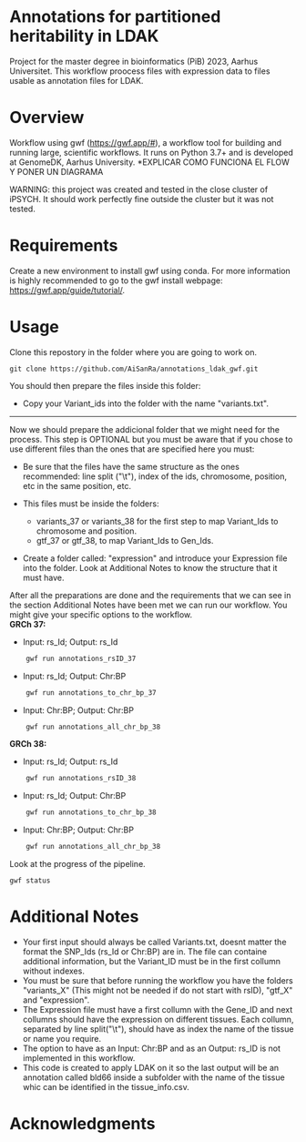 # Annotations for partitioned heritability in LDAK
Project for the master degree in bioinformatics (PiB) 2023, Aarhus Universitet.
This workflow proocess files with expression data to files usable as annotation files for LDAK.

# Overview
Workflow using gwf (https://gwf.app/#), a workflow tool for building and running large, scientific workflows. It runs on Python 3.7+ and is developed at GenomeDK, Aarhus University.
*EXPLICAR COMO FUNCIONA EL FLOW Y PONER UN DIAGRAMA

WARNING: this project was created and tested in the close cluster of iPSYCH. It should work perfectly fine outside the cluster but it was not tested.

# Requirements
Create a new environment to install gwf using conda.
For more information is highly recommended to go to the gwf install webpage: https://gwf.app/guide/tutorial/.

# Usage

Clone this repostory in the folder where you are going to work on.

    git clone https://github.com/AiSanRa/annotations_ldak_gwf.git

You should then prepare the files inside this folder:

- Copy your Variant_ids into the folder with the name "variants.txt".

**********************************
Now we should prepare the addicional folder that we might need for the process. This step is OPTIONAL but you must be aware that if you chose to use different files than the ones that are specified here you must:
- Be sure that the files have the same structure as the ones recommended: line split ("\t"), index of the ids, chromosome, position, etc in the same position, etc.
- This files must be inside the folders:
    - variants_37 or variants_38 for the first step to map Variant_Ids to chromosome and position.
    - gtf_37 or gtf_38, to map Variant_Ids to Gen_Ids.

- Create a folder called: "expression" and introduce your Expression file into the folder. Look at Additional Notes to know the structure that it must have.

After all the preparations are done and the requirements that we can see in the section Additional Notes have been met we can run our workflow. You might give your specific options to the workflow.\
**GRCh 37:**
- Input: rs_Id; Output: rs_Id

```bash
    gwf run annotations_rsID_37
```
- Input: rs_Id; Output: Chr:BP

```bash
    gwf run annotations_to_chr_bp_37
```

- Input: Chr:BP; Output: Chr:BP

```bash
    gwf run annotations_all_chr_bp_38
```

**GRCh 38:**

- Input: rs_Id; Output: rs_Id

```bash
    gwf run annotations_rsID_38
```

- Input: rs_Id; Output: Chr:BP

```bash
    gwf run annotations_to_chr_bp_38
```

- Input: Chr:BP; Output: Chr:BP

```bash
    gwf run annotations_all_chr_bp_38
```

Look at the progress of the pipeline.

    gwf status

# Additional Notes

- Your first input should always be called Variants.txt, doesnt matter the format the SNP_Ids (rs_Id or Chr:BP) are in. The file can containe additional information, but the Variant_ID must be in the first collumn without indexes. 
- You must be sure that before running the workflow you have the folders "variants_X" (This might not be needed if do not start with rsID), "gtf_X" and "expression".
- The Expression file must have a first collumn with the Gene_ID and next collumns should have the expression on different tissues. Each collumn, separated by line split("\t"), should have as index the name of the tissue or name you require.
- The option to have as an Input: Chr:BP and as an Output: rs_ID is not implemented in this workflow.
- This code is created to apply LDAK on it so the last output will be an annotation called bld66 inside a subfolder with the name of the tissue whic can be identified in the tissue_info.csv.

# Acknowledgments